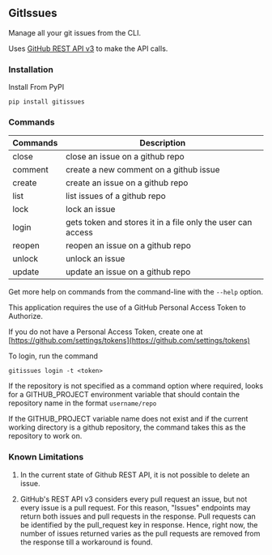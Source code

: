 ## GitIssues

Manage all your git issues from the CLI.

Uses [GitHub REST API v3](https://docs.github.com/en/rest) to make the API calls.

### Installation

Install From PyPI

`pip install gitissues`

### Commands

Commands  |  Description
----------|---------------
close   | close an issue on a github repo
comment | create a new comment on a github issue
create  | create an issue on a github repo
list    | list issues of a github repo
lock    | lock an issue
login   | gets token and stores it in a file only the user can access
reopen  | reopen an issue on a github repo
unlock  | unlock an issue
update  | update an issue on a github repo


Get more help on commands from the command-line with the `--help` option.

This application requires the use of a GitHub Personal Access Token to Authorize.

If you do not have a Personal Access Token, create one at [https://github.com/settings/tokens](https://github.com/settings/tokens)

To login, run the command

`gitissues login -t <token>`

If the repository is not specified as a command option where required, 
looks for a GITHUB_PROJECT environment variable that should contain the repository 
name in the format `username/repo`

If the GITHUB_PROJECT variable name does not exist and if the current working directory
is a github repository, the command takes this as the repository to work on.

### Known Limitations

1. In the current state of Github REST API, it is not possible to delete an issue.

2. GitHub's REST API v3 considers every pull request an issue, but not every issue is a pull request. For this reason, "Issues" endpoints may return both issues and pull requests in the response. Pull requests can be identified by the pull_request key in response. Hence, right now, the number of issues returned varies as the pull requests are removed from the response till a workaround is found.
